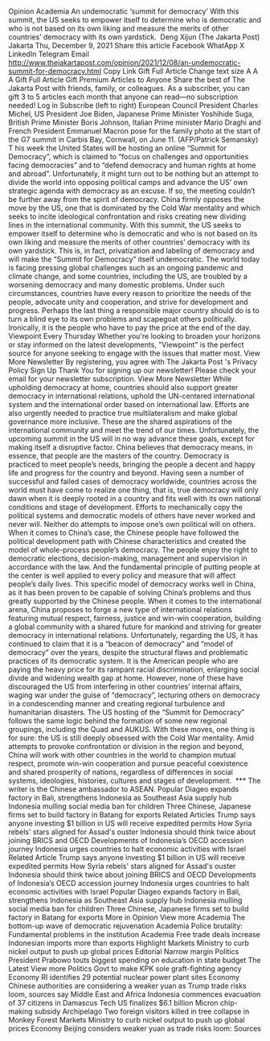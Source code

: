 # 

Opinion
Academia
An undemocratic ‘summit for democracy’
With this summit, the US seeks to empower itself to determine who is democratic and who is not based on its own liking and measure the merits of other countries’ democracy with its own yardstick.&nbsp;
Deng Xijun
(The Jakarta Post)
Jakarta
Thu, December 9, 2021
Share this article
Facebook
WhatApp
X
LinkedIn
Telegram
Email
http://www.thejakartapost.com/opinion/2021/12/08/an-undemocratic-summit-for-democracy.html
Copy Link
Gift Full Article
Change text size
A
A
A
Gift Full Article
Gift Premium Articles
to Anyone
Share the best of The Jakarta Post with friends, family, or colleagues. As a subscriber, you can gift 3 to 5 articles each month that anyone can read—no subscription needed!
Log in
Subscribe
(left to right) European Council President Charles Michel, US President Joe Biden, Japanese Prime Minister Yoshihide Suga, British Prime Minister Boris Johnson, Italian Prime minister Mario Draghi and French President Emmanuel Macron pose for the family photo at the start of the G7 summit in Carbis Bay, Cornwall, on June 11. (AFP/Patrick Semansky)
T
his week the United States will be hosting an online “Summit for Democracy”, which is claimed to “focus on challenges and opportunities facing democracies” and to “defend democracy and human rights at home and abroad”.
Unfortunately, it might turn out to be nothing but an attempt to divide the world into opposing political camps and advance the US’ own strategic agenda with democracy as an excuse. If so, the meeting couldn’t be further away from the spirit of democracy.
China firmly opposes the move by the US, one that is dominated by the Cold War mentality and which seeks to incite ideological confrontation and risks creating new dividing lines in the international community.
With this summit, the US seeks to empower itself to determine who is democratic and who is not based on its own liking and measure the merits of other countries’ democracy with its own yardstick. This is, in fact, privatization and labeling of democracy and will make the “Summit for Democracy” itself undemocratic.
The world today is facing pressing global challenges such as an ongoing pandemic and climate change, and some countries, including the US, are troubled by a worsening democracy and many domestic problems. Under such circumstances, countries have every reason to prioritize the needs of the people, advocate unity and cooperation, and strive for development and progress.
Perhaps the last thing a responsible major country should do is to turn a blind eye to its own problems and scapegoat others politically. Ironically, it is the people who have to pay the price at the end of the day.
Viewpoint
Every Thursday
Whether you're looking to broaden your horizons or stay informed on the latest developments, "Viewpoint" is the perfect source for anyone seeking to engage with the issues that matter most.
View More Newsletter
By registering, you agree with
The Jakarta Post
's
Privacy Policy
Sign Up
Thank You
for signing up our newsletter!
Please check your email for your newsletter subscription.
View More Newsletter
While upholding democracy at home, countries should also support greater democracy in international relations, uphold the UN-centered international system and the international order based on international law. Efforts are also urgently needed to practice true multilateralism and make global governance more inclusive. These are the shared aspirations of the international community and meet the trend of our times. Unfortunately, the upcoming summit in the US will in no way advance these goals, except for making itself a disruptive factor.
China believes that democracy means, in essence, that people are the masters of the country. Democracy is practiced to meet people’s needs, bringing the people a decent and happy life and progress for the country and beyond.
Having seen a number of successful and failed cases of democracy worldwide, countries across the world must have come to realize one thing, that is, true democracy will only dawn when it is deeply rooted in a country and fits well with its own national conditions and stage of development.
Efforts to mechanically copy the political systems and democratic models of others have never worked and never will. Neither do attempts to impose one’s own political will on others.
When it comes to China’s case, the Chinese people have followed the political development path with Chinese characteristics and created the model of whole-process people’s democracy. The people enjoy the right to democratic elections, decision-making, management and supervision in accordance with the law.
And the fundamental principle of putting people at the center is well applied to every policy and measure that will affect people’s daily lives. This specific model of democracy works well in China, as it has been proven to be capable of solving China’s problems and thus greatly supported by the Chinese people.
When it comes to the international arena, China proposes to forge a new type of international relations featuring mutual respect, fairness, justice and win-win cooperation, building a global community with a shared future for mankind and striving for greater democracy in international relations.
Unfortunately, regarding the US, it has continued to claim that it is a “beacon of democracy” and “model of democracy” over the years, despite the structural flaws and problematic practices of its democratic system. It is the American people who are paying the heavy price for its rampant racial discrimination, enlarging social divide and widening wealth gap at home.
However, none of these have discouraged the US from interfering in other countries’ internal affairs, waging war under the guise of “democracy”, lecturing others on democracy in a condescending manner and creating regional turbulence and humanitarian disasters.
The US hosting of the “Summit for Democracy” follows the same logic behind the formation of some new regional groupings, including the Quad and AUKUS. With these moves, one thing is for sure: the US is still deeply obsessed with the Cold War mentality.
Amid attempts to provoke confrontation or division in the region and beyond, China will work with other countries in the world to champion mutual respect, promote win-win cooperation and pursue peaceful coexistence and shared prosperity of nations, regardless of differences in social systems, ideologies, histories, cultures and stages of development.
&nbsp;***
The writer is the Chinese ambassador to ASEAN.
Popular
Diageo expands factory in Bali, strengthens Indonesia as Southeast Asia supply hub
Indonesia mulling social media ban for children
Three Chinese, Japanese firms set to build factory in Batang for exports
Related Articles
Trump says anyone investing $1 billion in US will receive expedited permits
How Syria rebels' stars aligned for Assad's ouster
Indonesia should think twice about joining BRICS and OECD
Developments of Indonesia’s OECD accession journey
Indonesia urges countries to halt economic activities with Israel
Related Article
Trump says anyone investing $1 billion in US will receive expedited permits
How Syria rebels' stars aligned for Assad's ouster
Indonesia should think twice about joining BRICS and OECD
Developments of Indonesia’s OECD accession journey
Indonesia urges countries to halt economic activities with Israel
Popular
Diageo expands factory in Bali, strengthens Indonesia as Southeast Asia supply hub
Indonesia mulling social media ban for children
Three Chinese, Japanese firms set to build factory in Batang for exports
More in Opinion
View more
Academia
The bottom-up wave of democratic rejuvenation
Academia
Police brutality: Fundamental problems in the institution
Academia
Free trade deals increase Indonesian imports more than exports
Highlight
Markets
Ministry to curb nickel output to push up global prices
Editorial
Narrow margin
Politics
President Prabowo touts biggest spending on education in state budget
The Latest
View more
Politics
Govt to make KPK sole graft-fighting agency
Economy
RI identifies 29 potential nuclear power plant sites
Economy
Chinese authorities are considering a weaker yuan as Trump trade risks loom, sources say
Middle East and Africa
Indonesia commences evacuation of 37 citizens in Damascus
Tech
US finalizes $6.1 billion Micron chip-making subsidy
Archipelago
Two foreign visitors killed in tree collapse in Monkey Forest
Markets
Ministry to curb nickel output to push up global prices
Economy
Beijing considers weaker yuan as trade risks loom: Sources